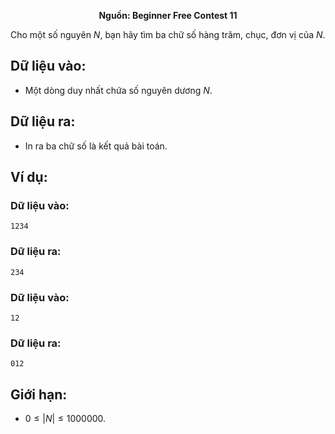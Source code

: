 **<center>Nguồn: Beginner Free Contest 11</center>**

Cho một số nguyên $N$, bạn hãy tìm ba chữ số hàng trăm, chục, đơn vị của $N$.

## Dữ liệu vào:
- Một dòng duy nhất chứa số nguyên dương $N$.

## Dữ liệu ra:
- In ra ba chữ số là kết quả bài toán.

## Ví dụ:
### Dữ liệu vào:
```
1234
```

### Dữ liệu ra:
```
234
```

### Dữ liệu vào:
```
12
```

### Dữ liệu ra:
```
012
```

## Giới hạn:
- $0 ≤ |N| ≤ 1000000$.
